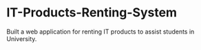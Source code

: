 # IT-Products-Renting-System
Built a web application for renting IT products to assist students in University.
